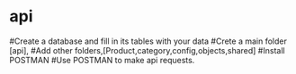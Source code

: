 # api
#Create a database and fill in its tables with your data
#Crete a main folder [api],
#Add other folders,[Product,category,config,objects,shared]
#Install POSTMAN 
#Use POSTMAN to make api requests.
